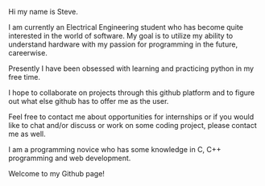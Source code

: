 Hi my name is Steve.

I am currently an Electrical Engineering student who has become quite interested in the world of software.
My goal is to utilize my ability to understand hardware with my passion for programming in the future, careerwise.

Presently I have been obsessed with learning and practicing python in my free time.

I hope to collaborate on projects through this github platform and to figure out what else github has to offer me as the user.

Feel free to contact me about opportunities for internships or if you would like to chat and/or discuss or work on some coding project, please contact me as well.

I am a programming novice who has some knowledge in C, C++ programming and web development.

Welcome to my Github page!
